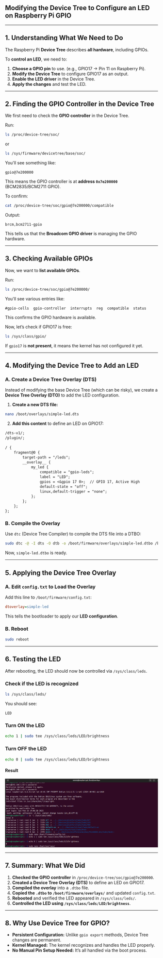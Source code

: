 ## **Modifying the Device Tree to Configure an LED on Raspberry Pi GPIO**  


---

## **1. Understanding What We Need to Do**  
The Raspberry Pi **Device Tree** describes **all hardware**, including GPIOs.  

To **control an LED**, we need to:  
1. **Choose a GPIO pin** to use. (e.g., GPIO17 → Pin 11 on Raspberry Pi).  
2. **Modify the Device Tree** to configure GPIO17 as an output.  
3. **Enable the LED driver** in the Device Tree.  
4. **Apply the changes** and test the LED.  

---

## **2. Finding the GPIO Controller in the Device Tree**
We first need to check the **GPIO controller** in the Device Tree.

Run:  
```bash
ls /proc/device-tree/soc/
```
or  
```bash
ls /sys/firmware/devicetree/base/soc/
```
You'll see something like:
```
gpio@7e200000
```
This means the GPIO controller is at **address `0x7e200000`** (BCM2835/BCM2711 GPIO).

To confirm:
```bash
cat /proc/device-tree/soc/gpio@7e200000/compatible
```
Output:
```
brcm,bcm2711-gpio
```
This tells us that the **Broadcom GPIO driver** is managing the GPIO hardware.

---

## **3. Checking Available GPIOs**
Now, we want to **list available GPIOs**.

Run:
```bash
ls /proc/device-tree/soc/gpio@7e200000/
```
You'll see various entries like:
```
#gpio-cells  gpio-controller  interrupts  reg  compatible  status
```
This confirms the GPIO hardware is available.

Now, let’s check if GPIO17 is free:
```bash
ls /sys/class/gpio/
```
If `gpio17` is **not present**, it means the kernel has not configured it yet.

---

## **4. Modifying the Device Tree to Add an LED**
### **A. Create a Device Tree Overlay (DTS)**
Instead of modifying the base Device Tree (which can be risky), we create a **Device Tree Overlay (DTO)** to add the LED configuration.

1. **Create a new DTS file:**
```bash
nano /boot/overlays/simple-led.dts
```
2. **Add this content** to define an LED on GPIO17:
```dts
/dts-v1/;
/plugin/;

/ {
    fragment@0 {
        target-path = "/leds";
        __overlay__ {
            my_led {
                compatible = "gpio-leds";
                label = "LED";
                gpios = <&gpio 17 0>;  // GPIO 17, Active High
                default-state = "off";
                linux,default-trigger = "none";
            };
        };
    };
};
```

### **B. Compile the Overlay**
Use `dtc` (Device Tree Compiler) to compile the DTS file into a DTBO:
```bash
sudo dtc -@ -I dts -O dtb -o /boot/firmware/overlays/simple-led.dtbo /boot/overlays/simple-led.dts
```
Now, `simple-led.dtbo` is ready.

---

## **5. Applying the Device Tree Overlay**
### **A. Edit `config.txt` to Load the Overlay**
Add this line to `/boot/firmware/config.txt`:
```ini
dtoverlay=simple-led
```
This tells the bootloader to apply our **LED configuration**.

### **B. Reboot**
```bash
sudo reboot
```

---

## **6. Testing the LED**
After rebooting, the LED should now be controlled via `/sys/class/leds`.

### **Check if the LED is recognized**
```bash
ls /sys/class/leds/
```
You should see:
```
LED
```

### **Turn ON the LED**
```bash
echo 1 | sudo tee /sys/class/leds/LED/brightness
```

### **Turn OFF the LED**
```bash
echo 0 | sudo tee /sys/class/leds/LED/brightness
```
#### Result
![HERE](screenshots/Screenshot%20from%202025-02-23%2019-31-29.png)



---

## **7. Summary: What We Did**
1. **Checked the GPIO controller** in `/proc/device-tree/soc/gpio@7e200000`.
2. **Created a Device Tree Overlay (DTS)** to define an LED on GPIO17.
3. **Compiled the overlay** into a `.dtbo` file.
4. **Copied the `.dtbo` to `/boot/firmware/overlays/`** and updated `config.txt`.
5. **Rebooted** and verified the LED appeared in `/sys/class/leds/`.
6. **Controlled the LED using `/sys/class/leds/LED/brightness`**.

---

## **8. Why Use Device Tree for GPIO?**
- **Persistent Configuration:** Unlike `gpio export` methods, Device Tree changes are permanent.
- **Kernel Managed:** The kernel recognizes and handles the LED properly.
- **No Manual Pin Setup Needed:** It’s all handled via the boot process.



